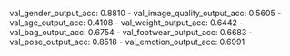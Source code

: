val_gender_output_acc: 0.8810 - 
val_image_quality_output_acc: 0.5605 -
val_age_output_acc: 0.4108 - 
val_weight_output_acc: 0.6442 -
val_bag_output_acc: 0.6754 - 
val_footwear_output_acc: 0.6683 - 
val_pose_output_acc: 0.8518 - 
val_emotion_output_acc: 0.6991

